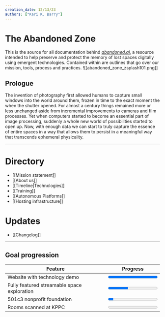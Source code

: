 ```yaml
---
creation_date: 12/13/23
authors: ["Kari K. Barry"]
---
```


# The Abandoned Zone

This is the source for all documentation behind [*abandoned.ai*](https://abandoned.ai), a resource intended to help preserve and protect the memory of lost spaces digitally using emergent technologies. Contained within are outlines that go over our mission, tools, process and practices.
![[abandoned_zone_zsplash101.png]]
## Prologue

The invention of photography first allowed humans to capture small windows into the world around them, frozen in time to the exact moment the when the shutter opened. For almost a century things remained more or less unchanged aside from incremental improvements to cameras and film processes. Yet when computers started to become an essential part of image processing, suddenly a whole new world of possibilities started to open up. Now, with enough data we can start to truly capture the essence of entire spaces in a way that allows them to persist in a meaningful way that transcends ephemeral physicality.

---

# Directory

- [[Mission statement]]
- [[About us]]
- [[Timeline|Technologies]]
- [[Training]]
- [[Autonomous Platforms]]
- [[Hosting infrastructure]]

# Updates
- [[Changelog]]

---

## Goal progression
| Feature | Progress |
|---------|----------|
|Website with technology demo | <progress value="100" max="100"></progress> |
|Fully featured streamable space exploration |<progress value="40" max="100"></progress> | 
|501c3 nonprofit foundation | <progress value="10" max="100"></progress>|   
|Rooms scanned at KPPC |<progress value="0.5" max="100"></progress> |  

